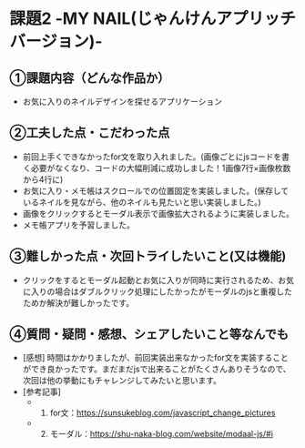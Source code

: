 # 課題2 -MY NAIL(じゃんけんアプリッチバージョン)-

## ①課題内容（どんな作品か）
- お気に入りのネイルデザインを探せるアプリケーション

## ②工夫した点・こだわった点
- 前回上手くできなかったfor文を取り入れました。(画像ごとにjsコードを書く必要がなくなり、コードの大幅削減に成功しました！1画像7行×画像枚数から4行に)
- お気に入り・メモ帳はスクロールでの位置固定を実装しました。(保存しているネイルを見ながら、他のネイルも見たいと思い実装しました。)
- 画像をクリックするとモーダル表示で画像拡大されるように実装しました。
- メモ帳アプリを予習しました。

## ③難しかった点・次回トライしたいこと(又は機能)
- クリックをするとモーダル起動とお気に入りが同時に実行されるため、お気に入りの場合はダブルクリック処理にしたかったがモーダルのjsと重複したためか解決が難しかったです。

## ④質問・疑問・感想、シェアしたいこと等なんでも
- [感想] 時間はかかりましたが、前回実装出来なかったfor文を実装することができ良かったです。まだまだjsで出来ることがたくさんありそうなので、次回は他の挙動にもチャレンジしてみたいと思います。
- [参考記事] 
	- 1. for文：https://sunsukeblog.com/javascript_change_pictures
	- 2. モーダル：https://shu-naka-blog.com/website/modaal-js/#i
